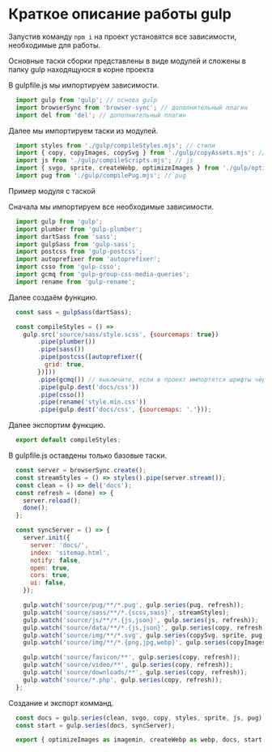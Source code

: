 # Краткоe описание работы gulp

Запустив команду `npm i` на проект установятся все зависимости, необходимые для работы.

Основные таски сборки представлены в виде модулей и сложены в папку gulp находящуюся в корне проекта

В gulpfile.js мы импортируем зависимости.

```js
  import gulp from 'gulp'; // основа gulp
  import browserSync from 'browser-sync'; // дополнительный плагин
  import del from 'del'; // дополнительный плагин
```

Далее мы импортируем таски из модулей.

```js
  import styles from './gulp/compileStyles.mjs'; // стили
  import { copy, copyImages, copySvg } from './gulp/copyAssets.mjs'; // копирование
  import js from './gulp/compileScripts.mjs'; // js
  import { svgo, sprite, createWebp, optimizeImages } from './gulp/optimizeImages.mjs'; // работа с графикой
  import pug from './gulp/compilePug.mjs'; // pug
```

Пример модуля с таской

Сначала мы импортируем все необходимые зависимости.

```js
  import gulp from 'gulp';
  import plumber from 'gulp-plumber';
  import dartSass from 'sass';
  import gulpSass from 'gulp-sass';
  import postcss from 'gulp-postcss';
  import autoprefixer from 'autoprefixer';
  import csso from 'gulp-csso';
  import gcmq from 'gulp-group-css-media-queries';
  import rename from 'gulp-rename';
```

Далее создаём функцию.

```js
  const sass = gulpSass(dartSass);

  const compileStyles = () =>
    gulp.src('source/sass/style.scss', {sourcemaps: true})
        .pipe(plumber())
        .pipe(sass())
        .pipe(postcss([autoprefixer({
          grid: true,
        })]))
        .pipe(gcmq()) // выключите, если в проект импортятся шрифты через ссылку на внешний источник
        .pipe(gulp.dest('docs/css'))
        .pipe(csso())
        .pipe(rename('style.min.css'))
        .pipe(gulp.dest('docs/css', {sourcemaps: '.'}));
```
Далее экспортим функцию.

```js
  export default compileStyles;
```

В gulpfile.js оставдены только базовые таски.

```js
  const server = browserSync.create();
  const streamStyles = () => styles().pipe(server.stream());
  const clean = () => del('docs');
  const refresh = (done) => {
    server.reload();
    done();
  };

  const syncServer = () => {
    server.init({
      server: 'docs/',
      index: 'sitemap.html',
      notify: false,
      open: true,
      cors: true,
      ui: false,
    });

    gulp.watch('source/pug/**/*.pug', gulp.series(pug, refresh));
    gulp.watch('source/sass/**/*.{scss,sass}', streamStyles);
    gulp.watch('source/js/**/*.{js,json}', gulp.series(js, refresh));
    gulp.watch('source/data/**/*.{js,json}', gulp.series(copy, refresh));
    gulp.watch('source/img/**/*.svg', gulp.series(copySvg, sprite, pug, refresh));
    gulp.watch('source/img/**/*.{png,jpg,webp}', gulp.series(copyImages, pug, refresh));

    gulp.watch('source/favicon/**', gulp.series(copy, refresh));
    gulp.watch('source/video/**', gulp.series(copy, refresh));
    gulp.watch('source/downloads/**', gulp.series(copy, refresh));
    gulp.watch('source/*.php', gulp.series(copy, refresh));
  };
```

Создание и экспорт комманд.

```js
  const docs = gulp.series(clean, svgo, copy, styles, sprite, js, pug);
  const start = gulp.series(docs, syncServer);

  export { optimizeImages as imagemin, createWebp as webp, docs, start };
```
